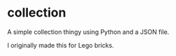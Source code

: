 # collection
A simple collection thingy using Python and a JSON file.

I originally made this for Lego bricks.
